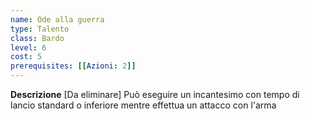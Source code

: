 ```yaml
---
name: Ode alla guerra
type: Talento
class: Bardo
level: 6
cost: 5
prerequisites: [[Azioni: 2]]
---
```


**Descrizione**
[Da eliminare] Può eseguire un incantesimo con tempo di lancio standard o
inferiore mentre effettua un attacco con l'arma